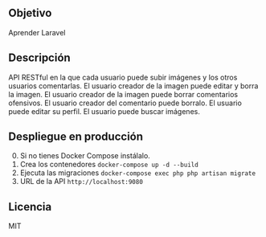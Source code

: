 ## Objetivo
Aprender Laravel

## Descripción
API RESTful en la que cada usuario puede subir imágenes
y los otros usuarios comentarlas.
El usuario creador de la imagen puede editar y borra la imagen.
El usuario creador de la imagen puede borrar comentarios ofensivos.
El usuario creador del comentario puede borralo.
El usuario puede editar su perfil.
El usuario puede buscar imágenes.


## Despliegue en producción
0. Si no tienes Docker Compose instálalo.
1. Crea los contenedores `docker-compose up -d --build`
2. Ejecuta las migraciones `docker-compose exec php php artisan migrate`
3. URL de la API `http://localhost:9080`

## Licencia
MIT